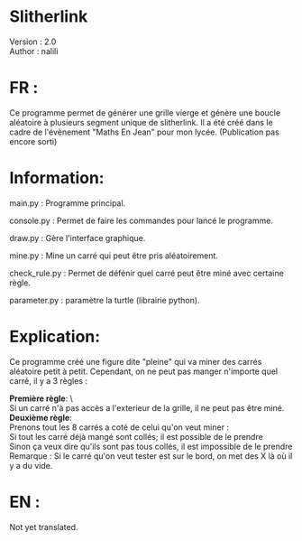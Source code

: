 # Slitherlink
Version : 2.0 \
Author : nalili

# FR : 

Ce programme permet de générer une grille vierge et génère une boucle aléatoire à plusieurs segment unique de slitherlink.
Il a été créé dans le cadre de l'évènement "Maths En Jean" pour mon lycée. (Publication pas encore sorti) 

  # Information:

main.py : Programme principal.

console.py : Permet de faire les commandes pour lancé le programme. 

draw.py : Gère l'interface graphique.

mine.py : Mine un carré qui peut être pris aléatoirement. 

check_rule.py : Permet de défénir quel carré peut être miné avec certaine règle. 

parameter.py : paramètre  la turtle (librairie python). 

  # Explication: 

Ce programme créé une figure dite "pleine" qui va miner des carrés aléatoire petit à petit. 
Cependant, on ne peut pas manger n'importe quel carré, il y a 3 règles : 

**Première règle**: \  
Si un carré n'à pas accès a l'exterieur de la grille, il ne peut pas être miné.\
**Deuxième règle**:  \
Prenons tout les 8 carrés a coté de celui qu'on veut miner : \
Si tout les carré déjà mangé sont collés; il est possible de le prendre\
Sinon ça veux dire qu'ils sont pas tous collés, il est impossible de le prendre \
Remarque : Si le carré qu'on veut tester est sur le bord, on met des X là où il y a du vide.


# EN : 
Not yet translated.

